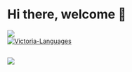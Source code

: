 # Hi there, welcome 👋

<div>
<a href="https://github.com/victoriacardoso">
  <img src="https://github-readme-stats.vercel.app/api/top-langs/?username=victoria-cardoso-santos&layout=compact&langs_count=7&theme=dark""/>
  
</div>

<div>
  <img align="center" alt="Victoria-Languages" src="https://skillicons.dev/icons?i=html,css,js,react,spring,mysql,flutter,java,py,c,vuejs,nodejs">
</div>      
                                                                                                                                    
  ##

<div>
  <a href="https://www.linkedin.com/in/victoria-cardoso/" target="_blank"><img src="https://img.shields.io/badge/-LinkedIn-%230077B5?style=for-the-badge&logo=linkedin&logoColor=white" target="somethingUnique"></a> 
</div>
